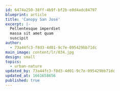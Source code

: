 ```yaml
---
id: 6474a250-38ff-4b9f-bf2b-e0d4adc84797
blueprint: article
title: 'Canopy San José'
excerpt: |-
  Pellentesque imperdiet
  massa sit amet quam
  suscipit
author:
  - 73a44fc3-f8d3-4d01-9c7e-095429bb71dc
main_image: content/lr/034.jpg
design: small
topics:
  - urban-nature
updated_by: 73a44fc3-f8d3-4d01-9c7e-095429bb71dc
updated_at: 1661658656
published: true
---
```

